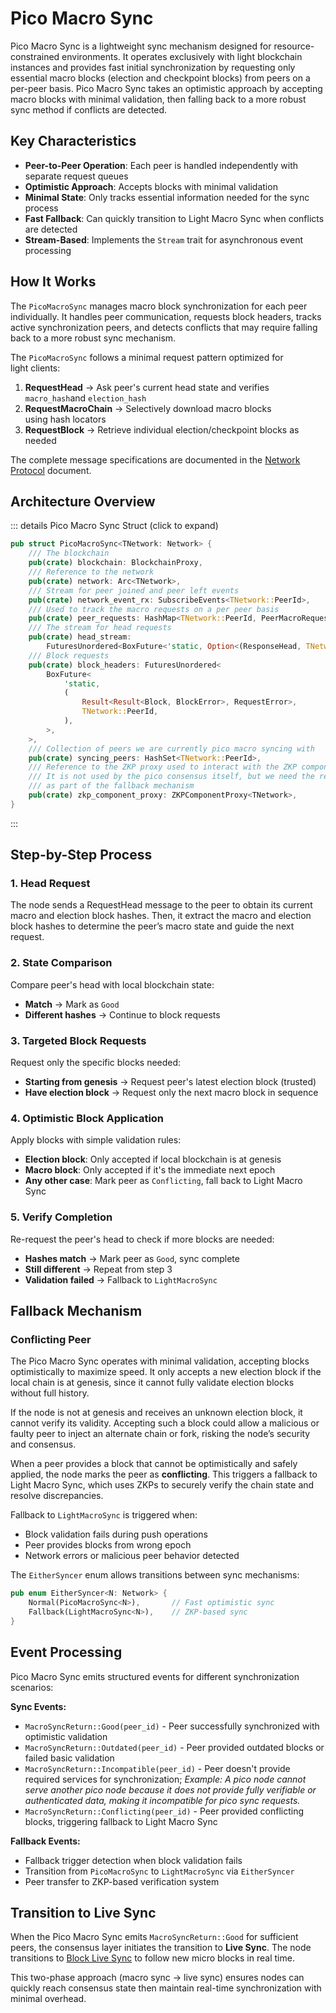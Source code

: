 # Pico Macro Sync

Pico Macro Sync is a lightweight sync mechanism designed for resource-constrained environments. It operates exclusively with light blockchain instances and provides fast initial synchronization by requesting only essential macro blocks (election and checkpoint blocks) from peers on a per-peer basis. Pico Macro Sync takes an optimistic approach by accepting macro blocks with minimal validation, then falling back to a more robust sync method if conflicts are detected.

## Key Characteristics

- **Peer-to-Peer Operation**: Each peer is handled independently with separate request queues
- **Optimistic Approach**: Accepts blocks with minimal validation
- **Minimal State**: Only tracks essential information needed for the sync process
- **Fast Fallback**: Can quickly transition to Light Macro Sync when conflicts are detected
- **Stream-Based**: Implements the `Stream` trait for asynchronous event processing

## How It Works

The `PicoMacroSync` manages macro block synchronization for each peer individually. It handles peer communication, requests block headers, tracks active synchronization peers, and detects conflicts that may require falling back to a more robust sync mechanism.

The `PicoMacroSync` follows a minimal request pattern optimized for light clients:

1. **RequestHead** → Ask peer's current head state and verifies `macro_hash`and `election_hash`
2. **RequestMacroChain** → Selectively download macro blocks using hash locators
3. **RequestBlock** → Retrieve individual election/checkpoint blocks as needed

The complete message specifications are documented in the [Network Protocol](network-protocol) document.

## Architecture Overview

::: details Pico Macro Sync Struct (click to expand)

```rust
pub struct PicoMacroSync<TNetwork: Network> {
    /// The blockchain
    pub(crate) blockchain: BlockchainProxy,
    /// Reference to the network
    pub(crate) network: Arc<TNetwork>,
    /// Stream for peer joined and peer left events
    pub(crate) network_event_rx: SubscribeEvents<TNetwork::PeerId>,
    /// Used to track the macro requests on a per peer basis
    pub(crate) peer_requests: HashMap<TNetwork::PeerId, PeerMacroRequests>,
    /// The stream for head requests
    pub(crate) head_stream:
        FuturesUnordered<BoxFuture<'static, Option<(ResponseHead, TNetwork::PeerId)>>>,
    /// Block requests
    pub(crate) block_headers: FuturesUnordered<
        BoxFuture<
            'static,
            (
                Result<Result<Block, BlockError>, RequestError>,
                TNetwork::PeerId,
            ),
        >,
    >,
    /// Collection of peers we are currently pico macro syncing with
    pub(crate) syncing_peers: HashSet<TNetwork::PeerId>,
    /// Reference to the ZKP proxy used to interact with the ZKP component
    /// It is not used by the pico consensus itself, but we need the reference
    /// as part of the fallback mechanism
    pub(crate) zkp_component_proxy: ZKPComponentProxy<TNetwork>,
}
```

:::

## Step-by-Step Process

### 1. Head Request

The node sends a RequestHead message to the peer to obtain its current macro and election block hashes. Then, it extract the macro and election block hashes to determine the peer’s macro state and guide the next request.

### 2. State Comparison

Compare peer's head with local blockchain state:

- **Match** → Mark as `Good`
- **Different hashes** → Continue to block requests

### 3. Targeted Block Requests

Request only the specific blocks needed:

- **Starting from genesis** → Request peer's latest election block (trusted)
- **Have election block** → Request only the next macro block in sequence

### 4. Optimistic Block Application

Apply blocks with simple validation rules:

- **Election block**: Only accepted if local blockchain is at genesis
- **Macro block**: Only accepted if it's the immediate next epoch
- **Any other case**: Mark peer as `Conflicting`, fall back to Light Macro Sync

### 5. Verify Completion

Re-request the peer's head to check if more blocks are needed:

- **Hashes match** → Mark peer as `Good`, sync complete
- **Still different** → Repeat from step 3
- **Validation failed** → Fallback to `LightMacroSync`

## Fallback Mechanism

### Conflicting Peer

The Pico Macro Sync operates with minimal validation, accepting blocks optimistically to maximize speed.
It only accepts a new election block if the local chain is at genesis, since it cannot fully validate election blocks without full history.

If the node is not at genesis and receives an unknown election block, it cannot verify its validity.
Accepting such a block could allow a malicious or faulty peer to inject an alternate chain or fork, risking the node’s security and consensus.

When a peer provides a block that cannot be optimistically and safely applied, the node marks the peer as **conflicting**. This triggers a fallback to Light Macro Sync, which uses ZKPs to securely verify the chain state and resolve discrepancies.

Fallback to `LightMacroSync` is triggered when:

- Block validation fails during push operations
- Peer provides blocks from wrong epoch
- Network errors or malicious peer behavior detected

The `EitherSyncer` enum allows transitions between sync mechanisms:

```rust
pub enum EitherSyncer<N: Network> {
    Normal(PicoMacroSync<N>),       // Fast optimistic sync
    Fallback(LightMacroSync<N>),    // ZKP-based sync
}
```

## Event Processing

Pico Macro Sync emits structured events for different synchronization scenarios:

**Sync Events:**

- `MacroSyncReturn::Good(peer_id)` - Peer successfully synchronized with optimistic validation
- `MacroSyncReturn::Outdated(peer_id)` - Peer provided outdated blocks or failed basic validation
- `MacroSyncReturn::Incompatible(peer_id)` - Peer doesn't provide required services for synchronization; _Example: A pico node cannot serve another pico node because it does not provide fully verifiable or authenticated data, making it incompatible for pico sync requests._
- `MacroSyncReturn::Conflicting(peer_id)` - Peer provided conflicting blocks, triggering fallback to Light Macro Sync

**Fallback Events:**

- Fallback trigger detection when block validation fails
- Transition from `PicoMacroSync` to `LightMacroSync` via `EitherSyncer`
- Peer transfer to ZKP-based verification system

## Transition to Live Sync

When the Pico Macro Sync emits `MacroSyncReturn::Good` for sufficient peers, the consensus layer initiates the transition to **Live Sync**. The node transitions to [Block Live Sync](../live-sync/block-live-sync) to follow new micro blocks in real time.

This two-phase approach (macro sync → live sync) ensures nodes can quickly reach consensus state then maintain real-time synchronization with minimal overhead.
